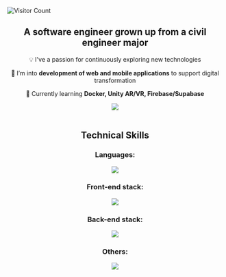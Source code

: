 ![Visitor Count](https://visitor-badge.laobi.icu/badge?page_id=MiguelG97.MiguelG97)



<h2 align="center">A software engineer grown up from a civil engineer major</h2>
<div align="center">
 
 :bulb:  I've a passion for continuously exploring new technologies
 
 💬 I’m into **development of web and mobile applications** to support digital transformation 

🌱 Currently learning **Docker, Unity AR/VR, Firebase/Supabase**

 </div>
<div align="center"> 
  <a href="https://www.linkedin.com/in/miguelgutierrezt" target="_blank">
    <img src="https://img.shields.io/badge/LinkedIn-0077B5?style=for-the-badge&logo=linkedin&logoColor=white" target="_blank" />
  </a>
</div>

<br/>

<h2 align="center">Technical Skills</h2>
<div align="center">
  <h3>Languages: </h3>
    <img src="https://skillicons.dev/icons?i=typescript,javascript,dart,cs,python" />
  <h3>Front-end stack: </h3>
    <img src="https://skillicons.dev/icons?i=react,mui,tailwind,nextjs,flutter,threejs,redux" />
  <h3>Back-end stack: </h3>
  <img src="https://skillicons.dev/icons?i=nodejs,nestjs,firebase,mongodb,postgresql,aws" />
   <h3>Others: </h3>
  <img src="https://skillicons.dev/icons?i=graphql,docker" />
</div>

